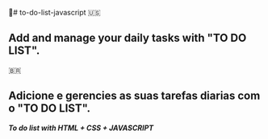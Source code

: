:memo:# to-do-list-javascript
:us:<h2>**Add and manage your daily tasks with "TO DO LIST".**</h2>
:brazil:<h2>**Adicione e gerencies as suas tarefas diarias com o "TO DO LIST".**</h2>
**_To do list with HTML + CSS + JAVASCRIPT_**
